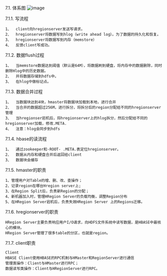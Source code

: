 7.1.	体系图
![image](https://github.com/tang-engineer/Bigdata-learn/blob/master/HBase/images/HBase%E4%BD%93%E7%B3%BB%E5%9B%BE.png)

7.1.1.	写流程

    1、	client向hregionserver发送写请求。
    2、	hregionserver将数据写到hlog（write ahead log）。为了数据的持久化和恢复。
    3、	hregionserver将数据写到内存（memstore）
    4、	反馈client写成功。

7.1.2.	数据flush过程

    1、	当memstore数据达到阈值（默认是64M），将数据刷到硬盘，将内存中的数据删除，同时删除Hlog中的历史数据。
    2、	并将数据存储到hdfs中。
    3、	在hlog中做标记点。

7.1.3.	数据合并过程

    1、	当数据块达到4块，hmaster将数据块加载到本地，进行合并
    2、	当合并的数据超过256M，进行拆分，将拆分后的region分配给不同的hregionserver管理
    3、	当hregionser宕机后，将hregionserver上的hlog拆分，然后分配给不同的hregionserver加载，修改.META.	
    4、	注意：hlog会同步到hdfs

7.1.4.	hbase的读流程

    1、	通过zookeeper和-ROOT- .META.表定位hregionserver。
    2、	数据从内存和硬盘合并后返回给client
    3、	数据块会缓存

7.1.5.	hmaster的职责

    1、管理用户对Table的增、删、改、查操作； 
    2、记录region在哪台Hregion server上;
    3、在Region Split后，负责新Region的分配； 
    4、新机器加入时，管理HRegion Server的负载均衡，调整Region分布
    5、在HRegion Server宕机后，负责失效HRegion Server 上的Regions迁移。

7.1.6.	hregionserver的职责

    HRegion Server主要负责响应用户I/O请求，向HDFS文件系统中读写数据，是HBASE中最核心的模块。
    HRegion Server管理了很多table的分区，也就是region。

7.1.7.	client职责

    Client
    HBASE Client使用HBASE的RPC机制与HMaster和RegionServer进行通信
    管理类操作：Client与HMaster进行RPC；
    数据读写类操作：Client与HRegionServer进行RPC。

